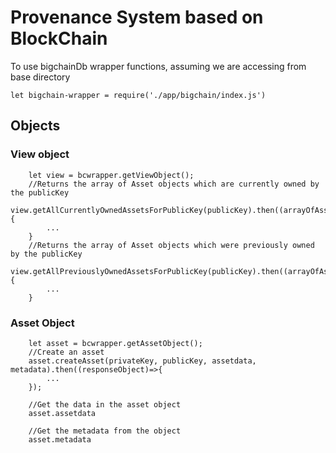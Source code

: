 # Provenance System based on BlockChain

To use bigchainDb wrapper functions, assuming we are accessing from base directory
```
let bigchain-wrapper = require('./app/bigchain/index.js')
```
## Objects
### View object
```
	let view = bcwrapper.getViewObject();
	//Returns the array of Asset objects which are currently owned by the publicKey
	view.getAllCurrentlyOwnedAssetsForPublicKey(publicKey).then((arrayOfAsstObjects)=>{
		...
	}
	//Returns the array of Asset objects which were previously owned by the publicKey
	view.getAllPreviouslyOwnedAssetsForPublicKey(publicKey).then((arrayOfAsstObjects)=>{
		...
	}
```
### Asset Object
```
	let asset = bcwrapper.getAssetObject();
	//Create an asset
	asset.createAsset(privateKey, publicKey, assetdata, metadata).then((responseObject)=>{
		...
	});

	//Get the data in the asset object
	asset.assetdata

	//Get the metadata from the object
	asset.metadata
```
